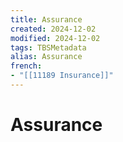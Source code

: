 ```yaml
---
title: Assurance
created: 2024-12-02
modified: 2024-12-02
tags: TBSMetadata
alias: Assurance
french:
- "[[11189 Insurance]]"
---
```

# Assurance

